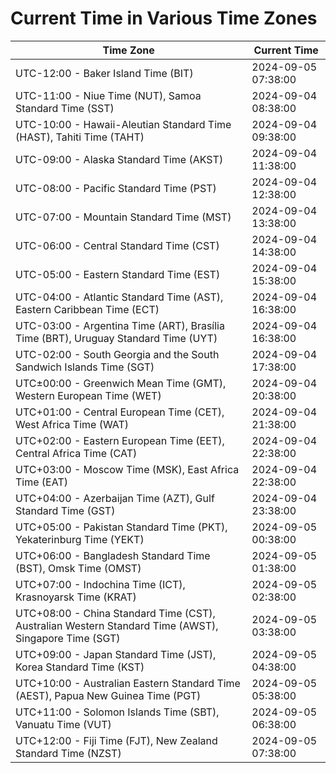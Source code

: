 # Current Time in Various Time Zones

| Time Zone | Current Time |
|-----------|--------------|
| UTC-12:00 - Baker Island Time (BIT) | 2024-09-05 07:38:00 |
| UTC-11:00 - Niue Time (NUT), Samoa Standard Time (SST) | 2024-09-04 08:38:00 |
| UTC-10:00 - Hawaii-Aleutian Standard Time (HAST), Tahiti Time (TAHT) | 2024-09-04 09:38:00 |
| UTC-09:00 - Alaska Standard Time (AKST) | 2024-09-04 11:38:00 |
| UTC-08:00 - Pacific Standard Time (PST) | 2024-09-04 12:38:00 |
| UTC-07:00 - Mountain Standard Time (MST) | 2024-09-04 13:38:00 |
| UTC-06:00 - Central Standard Time (CST) | 2024-09-04 14:38:00 |
| UTC-05:00 - Eastern Standard Time (EST) | 2024-09-04 15:38:00 |
| UTC-04:00 - Atlantic Standard Time (AST), Eastern Caribbean Time (ECT) | 2024-09-04 16:38:00 |
| UTC-03:00 - Argentina Time (ART), Brasília Time (BRT), Uruguay Standard Time (UYT) | 2024-09-04 16:38:00 |
| UTC-02:00 - South Georgia and the South Sandwich Islands Time (SGT) | 2024-09-04 17:38:00 |
| UTC±00:00 - Greenwich Mean Time (GMT), Western European Time (WET) | 2024-09-04 20:38:00 |
| UTC+01:00 - Central European Time (CET), West Africa Time (WAT) | 2024-09-04 21:38:00 |
| UTC+02:00 - Eastern European Time (EET), Central Africa Time (CAT) | 2024-09-04 22:38:00 |
| UTC+03:00 - Moscow Time (MSK), East Africa Time (EAT) | 2024-09-04 22:38:00 |
| UTC+04:00 - Azerbaijan Time (AZT), Gulf Standard Time (GST) | 2024-09-04 23:38:00 |
| UTC+05:00 - Pakistan Standard Time (PKT), Yekaterinburg Time (YEKT) | 2024-09-05 00:38:00 |
| UTC+06:00 - Bangladesh Standard Time (BST), Omsk Time (OMST) | 2024-09-05 01:38:00 |
| UTC+07:00 - Indochina Time (ICT), Krasnoyarsk Time (KRAT) | 2024-09-05 02:38:00 |
| UTC+08:00 - China Standard Time (CST), Australian Western Standard Time (AWST), Singapore Time (SGT) | 2024-09-05 03:38:00 |
| UTC+09:00 - Japan Standard Time (JST), Korea Standard Time (KST) | 2024-09-05 04:38:00 |
| UTC+10:00 - Australian Eastern Standard Time (AEST), Papua New Guinea Time (PGT) | 2024-09-05 05:38:00 |
| UTC+11:00 - Solomon Islands Time (SBT), Vanuatu Time (VUT) | 2024-09-05 06:38:00 |
| UTC+12:00 - Fiji Time (FJT), New Zealand Standard Time (NZST) | 2024-09-05 07:38:00 |
